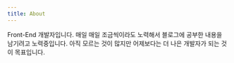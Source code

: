 ```yaml
---
title: About
---
```


<re-img src="avatar-large.jpg" hovereffect=true></re-img>

Front-End 개발자입니다.
매일 매일 조금씩이라도 노력해서 블로그에 공부한 내용을 남기려고 노력중입니다.
아직 모르는 것이 많지만 어제보다는 더 나은 개발자가 되는 것이 목표입니다.

<re-icons></re-icons>
